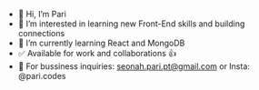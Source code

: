 - 👋 Hi, I’m Pari
- 👀 I’m interested in learning new Front-End skills and building connections
- 🌱 I’m currently learning React and MongoDB
- ✅ Available for work and collaborations 👍
- 📧 For bussiness inquiries: seonah.pari.pt@gmail.com or Insta: @pari.codes

<!---
Pari-Pt/Pari-Pt is a ✨ special ✨ repository because its `README.md` (this file) appears on your GitHub profile.
You can click the Preview link to take a look at your changes.
--->
